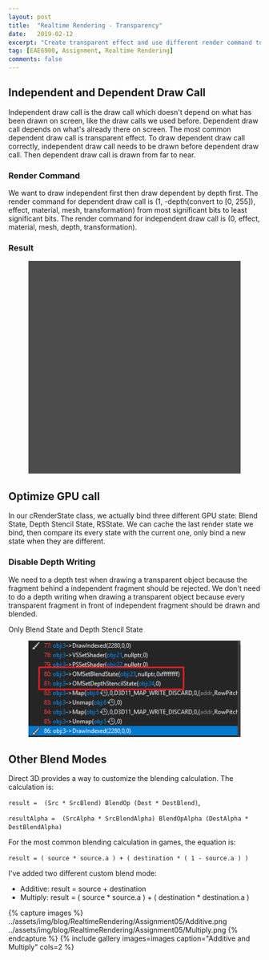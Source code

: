 ```yaml
---
layout: post
title:  "Realtime Rendering - Transparency"
date:   2019-02-12
excerpt: "Create transparent effect and use different render command to sort"
tag: [EAE6900, Assignment, Realtime Rendering]
comments: false
---
```


## Independent and Dependent Draw Call
Independent draw call is the draw call which doesn't depend on what has been drawn on screen, like the draw calls we used before. Dependent draw call depends on what's already there on screen. The most common dependent draw call is transparent effect.
To draw dependent draw call correctly, independent draw call needs to be drawn before dependent draw call. Then dependent draw call is drawn from far to near. 

### Render Command
We want to draw independent first then draw dependent by depth first. The render command for dependent draw call is (1, -depth(convert to [0, 255]), effect, material, mesh, transformation) from most significant bits to least significant bits. The render command for independent draw call is (0, effect, material, mesh, depth, transformation).

### Result
<figure>
	<a href="../assets/img/blog/RealtimeRendering/Assignment05/1.gif"><img src="../assets/img/blog/RealtimeRendering/Assignment05/1.gif"></a>
</figure>

## Optimize GPU call
In our cRenderState class, we actually bind three different GPU state: Blend State, Depth Stencil State, RSState. We can cache the last render state we bind, then compare its every state with the current one, only bind a new state when they are different.

### Disable Depth Writing
We need to a depth test when drawing a transparent object because the fragment behind a independent fragment should be rejected.
We don't need to do a depth writing when drawing a transparent object because every transparent fragment in front of independent fragment should be drawn and blended.

Only Blend State and Depth Stencil State

<figure>
	<a href="../assets/img/blog/RealtimeRendering/Assignment05/1.png"><img src="../assets/img/blog/RealtimeRendering/Assignment05/1.png"></a>
</figure>

## Other Blend Modes
Direct 3D provides a way to customize the blending calculation. The calculation is:

`result =  (Src * SrcBlend) BlendOp (Dest * DestBlend)`,

`resultAlpha =  (SrcAlpha * SrcBlendAlpha) BlendOpAlpha (DestAlpha * DestBlendAlpha)`

For the most common blending calculation in games, the equation is:

`result = ( source * source.a ) + ( destination * ( 1 - source.a ) )`

I've added two different custom blend mode: 
* Additive: result =  source +  destination
* Multiply: result = ( source * source.a ) + ( destination * destination.a )

{% capture images %}
    ../assets/img/blog/RealtimeRendering/Assignment05/Additive.png
    ../assets/img/blog/RealtimeRendering/Assignment05/Multiply.png
{% endcapture %}
{% include gallery images=images caption="Additive and Multiply" cols=2 %}